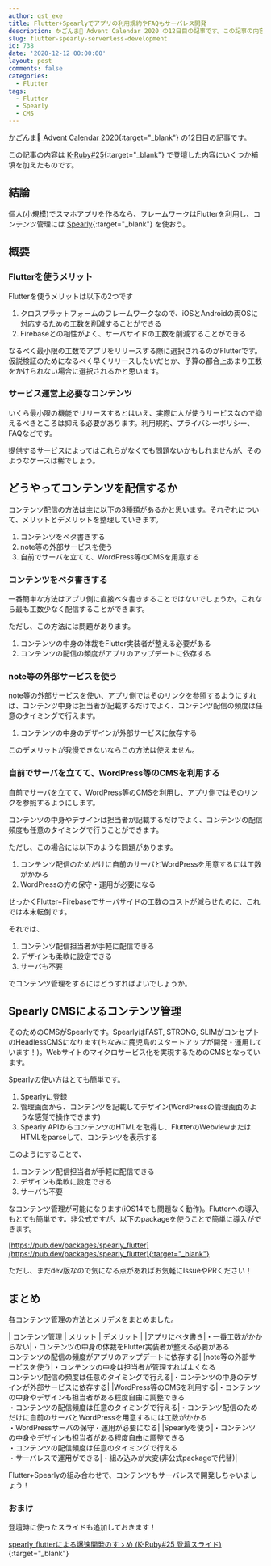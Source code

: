 ```yaml
---
author: qst_exe
title: Flutter+Spearlyでアプリの利用規約やFAQもサーバレス開発
description: かごんま🌋 Advent Calendar 2020 の12日目の記事です。この記事の内容は K-Ruby#25 で登壇した内容にいくつか補填を加えたものです。
slug: flutter-spearly-serverless-development
id: 738
date: '2020-12-12 00:00:00'
layout: post
comments: false
categories:
  - Flutter
tags:
  - Flutter
  - Spearly
  - CMS
---
```


 [かごんま🌋 Advent Calendar 2020](https://qiita.com/advent-calendar/2020/kagoshima){:target="_blank"} の12日目の記事です。

この記事の内容は [K-Ruby#25](https://k-ruby.connpass.com/event/195281/){:target="_blank"} で登壇した内容にいくつか補填を加えたものです。

## 結論

個人(小規模)でスマホアプリを作るなら、フレームワークはFlutterを利用し、コンテンツ管理には [Spearly](https://www.spearly.com/){:target="_blank"} を使おう。

## 概要

### Flutterを使うメリット

Flutterを使うメリットは以下の2つです

1. クロスプラットフォームのフレームワークなので、iOSとAndroidの両OSに対応するための工数を削減することができる
2. Firebaseとの相性がよく、サーバサイドの工数を削減することができる

なるべく最小限の工数でアプリをリリースする際に選択されるのがFlutterです。仮説検証のためになるべく早くリリースしたいだとか、予算の都合上あまり工数をかけられない場合に選択されるかと思います。

### サービス運営上必要なコンテンツ

いくら最小限の機能でリリースするとはいえ、実際に人が使うサービスなので抑えるべきところは抑える必要があります。利用規約、プライバシーポリシー、FAQなどです。

提供するサービスによってはこれらがなくても問題ないかもしれませんが、そのようなケースは稀でしょう。

## どうやってコンテンツを配信するか

コンテンツ配信の方法は主に以下の3種類があるかと思います。それぞれについて、メリットとデメリットを整理していきます。

1. コンテンツをベタ書きする
2. note等の外部サービスを使う
3. 自前でサーバを立てて、WordPress等のCMSを用意する

### コンテンツをベタ書きする

一番簡単な方法はアプリ側に直接ベタ書きすることではないでしょうか。これなら最も工数少なく配信することができます。

ただし、この方法には問題があります。

1. コンテンツの中身の体裁をFlutter実装者が整える必要がある
2. コンテンツの配信の頻度がアプリのアップデートに依存する

### note等の外部サービスを使う

note等の外部サービスを使い、アプリ側ではそのリンクを参照するようにすれば、コンテンツ中身は担当者が記載するだけでよく、コンテンツ配信の頻度は任意のタイミングで行えます。

1. コンテンツの中身のデザインが外部サービスに依存する

このデメリットが我慢できないならこの方法は使えません。

### 自前でサーバを立てて、WordPress等のCMSを利用する

自前でサーバを立てて、WordPress等のCMSを利用し、アプリ側ではそのリンクを参照するようにします。

コンテンツの中身やデザインは担当者が記載するだけでよく、コンテンツの配信頻度も任意のタイミングで行うことができます。

ただし、この場合には以下のような問題があります。

1. コンテンツ配信のためだけに自前のサーバとWordPressを用意するには工数がかかる
2. WordPressの方の保守・運用が必要になる

せっかくFlutter+Firebaseでサーバサイドの工数のコストが減らせたのに、これでは本末転倒です。

それでは、

1. コンテンツ配信担当者が手軽に配信できる
2. デザインも柔軟に設定できる
3. サーバも不要

でコンテンツ管理をするにはどうすればよいでしょうか。

## Spearly CMSによるコンテンツ管理

そのためのCMSがSpearlyです。SpearlyはFAST, STRONG, SLIMがコンセプトのHeadlessCMSになります(ちなみに鹿児島のスタートアップが開発・運用しています！)。Webサイトのマイクロサービス化を実現するためのCMSとなっています。

Spearlyの使い方はとても簡単です。

1. Spearlyに登録
2. 管理画面から、コンテンツを記載してデザイン(WordPressの管理画面のような感覚で操作できます)
3. Spearly APIからコンテンツのHTMLを取得し、FlutterのWebviewまたはHTMLをparseして、コンテンツを表示する

このようにすることで、

1. コンテンツ配信担当者が手軽に配信できる
2. デザインも柔軟に設定できる
3. サーバも不要

なコンテンツ管理が可能になります(iOS14でも問題なく動作)。Flutterへの導入もとても簡単です。非公式ですが、以下のpackageを使うことで簡単に導入ができます。

[https://pub.dev/packages/spearly_flutter](https://pub.dev/packages/spearly_flutter){:target="_blank"}

ただし、まだdev版なので気になる点があればお気軽にIssueやPRください！

## まとめ

各コンテンツ管理の方法とメリデメをまとめました。

| コンテンツ管理 | メリット | デメリット |
|アプリにベタ書き|・一番工数がかからない|・コンテンツの中身の体裁をFlutter実装者が整える必要がある<br>コンテンツの配信の頻度がアプリのアップデートに依存する|
|note等の外部サービスを使う|・コンテンツの中身は担当者が管理すればよくなる<br>コンテンツ配信の頻度は任意のタイミングで行える|・コンテンツの中身のデザインが外部サービスに依存する|
|WordPress等のCMSを利用する|・コンテンツの中身やデザインも担当者がある程度自由に調整できる<br>・コンテンツの配信頻度は任意のタイミングで行える|・コンテンツ配信のためだけに自前のサーバとWordPressを用意するには工数がかかる<br>・WordPressサーバの保守・運用が必要になる|
|Spearlyを使う|・コンテンツの中身やデザインも担当者がある程度自由に調整できる<br>・コンテンツの配信頻度は任意のタイミングで行える<br>・サーバレスで運用ができる|・組み込みが大変(非公式packageで代替)|


Flutter+Spearlyの組み合わせで、コンテンツもサーバレスで開発しちゃいましょう！

### おまけ

登壇時に使ったスライドも追加しておきます！

[spearly_flutterによる爆速開発のすゝめ (K-Ruby#25 登壇スライド)](https://speakerdeck.com/qst_exe/spearly-flutterniyorubao-su-kai-fa-falsesu-me){:target="_blank"}
